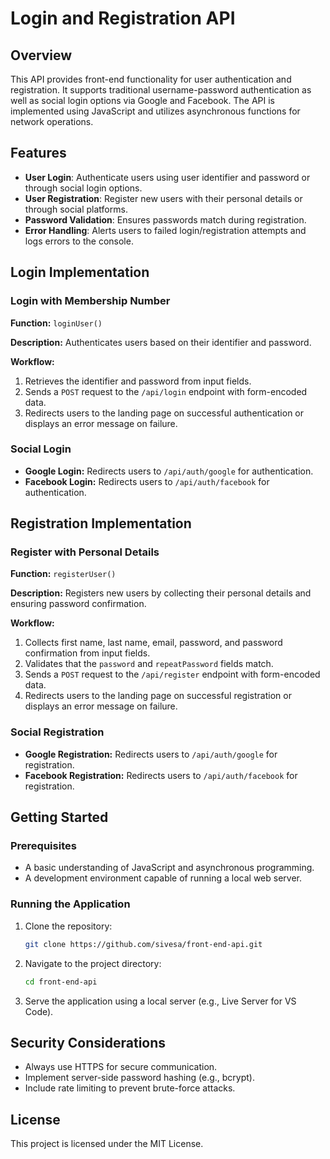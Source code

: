 # Login and Registration API

## Overview
This API provides front-end functionality for user authentication and registration. It supports traditional username-password authentication as well as social login options via Google and Facebook. The API is implemented using JavaScript and utilizes asynchronous functions for network operations.

## Features
- **User Login**: Authenticate users using user identifier and password or through social login options.
- **User Registration**: Register new users with their personal details or through social platforms.
- **Password Validation**: Ensures passwords match during registration.
- **Error Handling**: Alerts users to failed login/registration attempts and logs errors to the console.

## Login Implementation

### Login with Membership Number
**Function:** `loginUser()`

**Description:** Authenticates users based on their identifier and password.

**Workflow:**
1. Retrieves the identifier and password from input fields.
2. Sends a `POST` request to the `/api/login` endpoint with form-encoded data.
3. Redirects users to the landing page on successful authentication or displays an error message on failure.

### Social Login
- **Google Login:** Redirects users to `/api/auth/google` for authentication.
- **Facebook Login:** Redirects users to `/api/auth/facebook` for authentication.

## Registration Implementation

### Register with Personal Details
**Function:** `registerUser()`

**Description:** Registers new users by collecting their personal details and ensuring password confirmation.

**Workflow:**
1. Collects first name, last name, email, password, and password confirmation from input fields.
2. Validates that the `password` and `repeatPassword` fields match.
3. Sends a `POST` request to the `/api/register` endpoint with form-encoded data.
4. Redirects users to the landing page on successful registration or displays an error message on failure.


### Social Registration
- **Google Registration:** Redirects users to `/api/auth/google` for registration.
- **Facebook Registration:** Redirects users to `/api/auth/facebook` for registration.

## Getting Started

### Prerequisites
- A basic understanding of JavaScript and asynchronous programming.
- A development environment capable of running a local web server.

### Running the Application
1. Clone the repository:
   ```bash
   git clone https://github.com/sivesa/front-end-api.git
   ```
2. Navigate to the project directory:
   ```bash
   cd front-end-api
   ```
3. Serve the application using a local server (e.g., Live Server for VS Code).

## Security Considerations
- Always use HTTPS for secure communication.
- Implement server-side password hashing (e.g., bcrypt).
- Include rate limiting to prevent brute-force attacks.

## License
This project is licensed under the MIT License.

